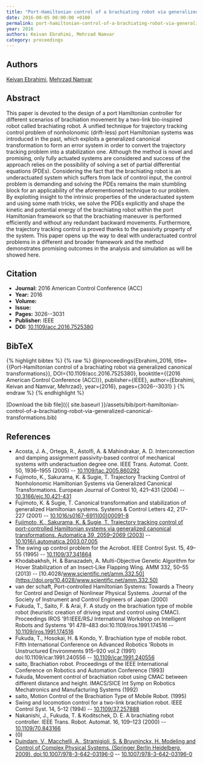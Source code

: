```yaml
---
title: "Port-Hamiltonian control of a brachiating robot via generalized canonical transformations"
date: 2016-08-05 00:00:00 +0100
permalink: port-hamiltonian-control-of-a-brachiating-robot-via-generalized-canonical-transformations
year: 2016
authors: Keivan Ebrahimi, Mehrzad Namvar
category: proceedings
---
```

 
## Authors
[Keivan Ebrahimi](authors/keivan-ebrahimi), [Mehrzad Namvar](authors/mehrzad-namvar)
 
## Abstract
This paper is devoted to the design of a port Hamiltonian controller for different scenarios of brachiation movement by a two-link bio-inspired robot called brachiating robot. A unified technique for trajectory tracking control problem of nonholonomic (drift-less) port Hamiltonian systems was introduced in the past, which exploits a generalized canonical transformation to form an error system in order to convert the trajectory tracking problem into a stabilization one. Although the method is novel and promising, only fully actuated systems are considered and success of the approach relies on the possibility of solving a set of partial differential equations (PDEs). Considering the fact that the brachiating robot is an underactuated system which suffers from lack of control input, the control problem is demanding and solving the PDEs remains the main stumbling block for an applicability of the aforementioned technique to our problem. By exploiting insight to the intrinsic properties of the underactuated system and using some math tricks, we solve the PDEs explicitly and shape the kinetic and potential energy of the brachiating robot within the port Hamiltonian framework so that the brachiating maneuver is performed efficiently and without any redundant backward movements. Furthermore, the trajectory tracking control is proved thanks to the passivity property of the system. This paper opens up the way to deal with underactuated control problems in a different and broader framework and the method demonstrates promising outcomes in the analysis and simulation as will be showed here.
 
## Citation
- **Journal:** 2016 American Control Conference (ACC)
- **Year:** 2016
- **Volume:** 
- **Issue:** 
- **Pages:** 3026--3031
- **Publisher:** IEEE
- **DOI:** [10.1109/acc.2016.7525380](https://doi.org/10.1109/acc.2016.7525380)
 
## BibTeX
{% highlight bibtex %}
{% raw %}
@inproceedings{Ebrahimi_2016,
  title={{Port-Hamiltonian control of a brachiating robot via generalized canonical transformations}},
  DOI={10.1109/acc.2016.7525380},
  booktitle={{2016 American Control Conference (ACC)}},
  publisher={IEEE},
  author={Ebrahimi, Keivan and Namvar, Mehrzad},
  year={2016},
  pages={3026--3031}
}
{% endraw %}
{% endhighlight %}
 
[Download the bib file]({{ site.baseurl }}/assets/bib/port-hamiltonian-control-of-a-brachiating-robot-via-generalized-canonical-transformations.bib)
 
## References
- Acosta, J. A., Ortega, R., Astolfi, A. & Mahindrakar, A. D. Interconnection and damping assignment passivity-based control of mechanical systems with underactuation degree one. IEEE Trans. Automat. Contr. 50, 1936–1955 (2005) -- [10.1109/tac.2005.860292](https://doi.org/10.1109/tac.2005.860292)
- Fujimoto, K., Sakurama, K. & Sugie, T. Trajectory Tracking Control of Nonholonomic Hamiltonian Systems via Generalized Canonical Transformations. European Journal of Control 10, 421–431 (2004) -- [10.3166/ejc.10.421-431](https://doi.org/10.3166/ejc.10.421-431)
- Fujimoto, K. & Sugie, T. Canonical transformation and stabilization of generalized Hamiltonian systems. Systems &amp; Control Letters 42, 217–227 (2001) -- [10.1016/s0167-6911(00)00091-8](https://doi.org/10.1016/s0167-6911(00)00091-8)
- [Fujimoto, K., Sakurama, K. & Sugie, T. Trajectory tracking control of port-controlled Hamiltonian systems via generalized canonical transformations. Automatica 39, 2059–2069 (2003)](trajectory-tracking-control-of-port-controlled-hamiltonian-systems-via-generalized-canonical-transformations) -- [10.1016/j.automatica.2003.07.005](https://doi.org/10.1016/j.automatica.2003.07.005)
- The swing up control problem for the Acrobot. IEEE Control Syst. 15, 49–55 (1995) -- [10.1109/37.341864](https://doi.org/10.1109/37.341864)
- Khodabakhsh, H. & Banazadeh, A. Multi-Objective Genetic Algorithm for Hover Stabilization of an Insect-Like Flapping Wing. AMM 332, 50–55 (2013) -- [10.4028/www.scientific.net/amm.332.50](https://doi.org/10.4028/www.scientific.net/amm.332.50)
- van der schaft, Port-controlled Hamiltonian Systems: Towards a Theory for Control and Design of Nonlinear Physical Systems. Journal of the Society of Instrument and Control Engineers of Japan (2000)
- Fukuda, T., Saito, F. & Arai, F. A study on the brachiation type of mobile robot (heuristic creation of driving input and control using CMAC). Proceedings IROS ’91:IEEE/RSJ International Workshop on Intelligent Robots and Systems ’91 478–483 doi:10.1109/iros.1991.174516 -- [10.1109/iros.1991.174516](https://doi.org/10.1109/iros.1991.174516)
- Fukuda, T., Hosokai, H. & Kondo, Y. Brachiation type of mobile robot. Fifth International Conference on Advanced Robotics ’Robots in Unstructured Environments 915–920 vol.2 (1991) doi:10.1109/icar.1991.240556 -- [10.1109/icar.1991.240556](https://doi.org/10.1109/icar.1991.240556)
- saito, Brachiation robot. Proceedings of the IEEE International Conference on Robotics and Automation Conference (1993)
- fukuda, Movement control of brachiation robot using CMAC between different distance and height. IMACS/SICE Int Symp on Robotics Mechatronics and Manufacturing Systems (1992)
- saito, Motion Control of the Brachiation Type of Mobile Robot. (1995)
- Swing and locomotion control for a two-link brachiation robot. IEEE Control Syst. 14, 5–12 (1994) -- [10.1109/37.257888](https://doi.org/10.1109/37.257888)
- Nakanishi, J., Fukuda, T. & Koditschek, D. E. A brachiating robot controller. IEEE Trans. Robot. Automat. 16, 109–123 (2000) -- [10.1109/70.843166](https://doi.org/10.1109/70.843166)
- (0)
- [Duindam, V., Macchelli, A., Stramigioli, S. & Bruyninckx, H. Modeling and Control of Complex Physical Systems. (Springer Berlin Heidelberg, 2009). doi:10.1007/978-3-642-03196-0](modeling-and-control-of-complex-physical-systems) -- [10.1007/978-3-642-03196-0](https://doi.org/10.1007/978-3-642-03196-0)


